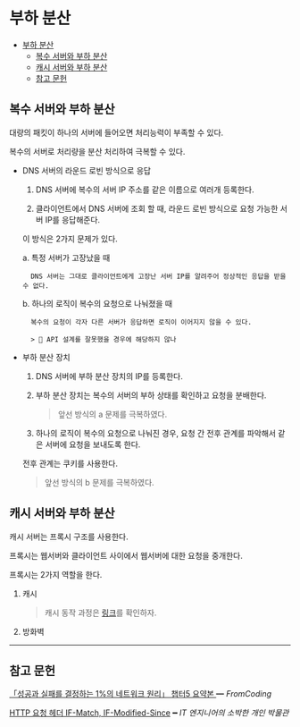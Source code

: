 # 부하 분산

- [부하 분산](#부하-분산)
  - [복수 서버와 부하 분산](#복수-서버와-부하-분산)
  - [캐시 서버와 부하 분산](#캐시-서버와-부하-분산)
  - [참고 문헌](#참고-문헌)

## 복수 서버와 부하 분산

대량의 패킷이 하나의 서버에 들어오면 처리능력이 부족할 수 있다.

복수의 서버로 처리량을 분산 처리하여 극복할 수 있다.

- DNS 서버의 라운드 로빈 방식으로 응답

  1. DNS 서버에 복수의 서버 IP 주소를 같은 이름으로 여러개 등록한다.

  2. 클라이언트에서 DNS 서버에 조회 할 때, 라운드 로빈 방식으로 요청 가능한 서버 IP를 응답해준다.

  이 방식은 2가지 문제가 있다.
  
  a. 특정 서버가 고장났을 때 
  
        DNS 서버는 그대로 클라이언트에게 고장난 서버 IP를 알려주어 정상적인 응답을 받을 수 없다.

  b. 하나의 로직이 복수의 요청으로 나눠졌을 때

        복수의 요청이 각자 다른 서버가 응답하면 로직이 이어지지 않을 수 있다.

        > 🤔 API 설계를 잘못했을 경우에 해당하지 않나

- 부하 분산 장치

  1. DNS 서버에 부하 분산 장치의 IP를 등록한다.  

  2. 부하 분산 장치는 복수의 서버의 부하 상태를 확인하고 요청을 분배한다.

     > 앞선 방식의 a 문제를 극복하였다.

  3. 하나의 로직이 복수의 요청으로 나눠진 경우, 요청 간 전후 관계를 파악해서 같은 서버에 요청을 보내도록 한다.

    전후 관계는 쿠키를 사용한다.

    > 앞선 방식의 b 문제를 극복하였다.
    
## 캐시 서버와 부하 분산

캐시 서버는 프록시 구조를 사용한다.

프록시는 웹서버와 클라이언트 사이에서 웹서버에 대한 요청을 중개한다.

프록시는 2가지 역할을 한다.

1. 캐시
  
    > 캐시 동작 과정은 [링크](https://slides.com/kimyongki/deck-e6fd5d/fullscreen)를 확인하자.

2. 방화벽

<hr/>

## 참고 문헌

[「성공과 실패를 결정하는 1%의 네트워크 원리」 챕터5 요약본 ](https://yjksw.github.io/one-percent-network-7/) ━ *FromCoding*

[HTTP 요청 헤더 IF-Match, IF-Modified-Since](https://withbundo.blogspot.com/2017/07/http-13-http-iii-if-match-if-modified.html) ━ *IT 엔지니어의 소박한 개인 박물관*
